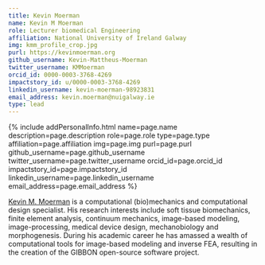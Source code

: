 ```yaml
---
title: Kevin Moerman
name: Kevin M Moerman
role: Lecturer biomedical Engineering
affiliation: National University of Ireland Galway
img: kmm_profile_crop.jpg
purl: https://kevinmoerman.org
github_username: Kevin-Mattheus-Moerman
twitter_username: KMMoerman
orcid_id: 0000-0003-3768-4269
impactstory_id: u/0000-0003-3768-4269
linkedin_username: kevin-moerman-98923831
email_address: kevin.moerman@nuigalway.ie
type: lead
---
```


<!--HTML / LIQUID stuff to render picture and links  -->
{% include addPersonalInfo.html name=page.name description=page.description role=page.role type=page.type affiliation=page.affiliation img=page.img purl=page.purl github_username=page.github_username twitter_username=page.twitter_username orcid_id=page.orcid_id impactstory_id=page.impactstory_id linkedin_username=page.linkedin_username email_address=page.email_address %}

<!-- START OF FREE MARKDOWN  -->
[Kevin M. Moerman](https://kevinmoerman.org) is a computational (bio)mechanics and computational design specialist. His research interests include soft tissue biomechanics, finite element analysis, continuum mechanics, image-based modeling, image-processing, medical device design, mechanobiology and morphogenesis. During his academic career he has amassed a wealth of computational tools for image-based modeling and inverse FEA, resulting in the creation of the GIBBON open-source software project.    
